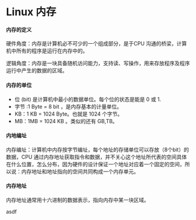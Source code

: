 # Linux 内存

#### 内存的定义

硬件角度：内存是计算机必不可少的一个组成部分，是于CPU 沟通的桥梁，计算机中所有的程序是运行在内存中的。

逻辑角度：内存是一块具备随机访问能力，支持读、写操作，用来存放程序及程序运行中产生的数据的区域。

#### 内存的单位

* 位 (bit) 是计算机中最小的数据单位。每个位的状态是能是 0 或 1.
* 字节 :1 Byte = 8 bit ，是内存基本的计量单位。
* KB：1 KB = 1024 Byte。也就是 1024 个字节。
* MB：1MB = 1024 KB 。类似的还有 GB,TB。

#### 内地编址

内存编址：计算机中内存按字节编址，每个地址的存储单位可以存放（8个bit）的数据，CPU 通过内存地址获取指令和数据，并不关心这个地址所代表的空间具体在什么位置，怎么分布，因为硬件的设计保证一个地址对应着一个固定的空间，所以说：内存地址和地址指向的空间共同构成一个内存单元。

#### 内存地址

内存地址通常用十六进制的数据表示，指向内存中某一块区域。

asdf